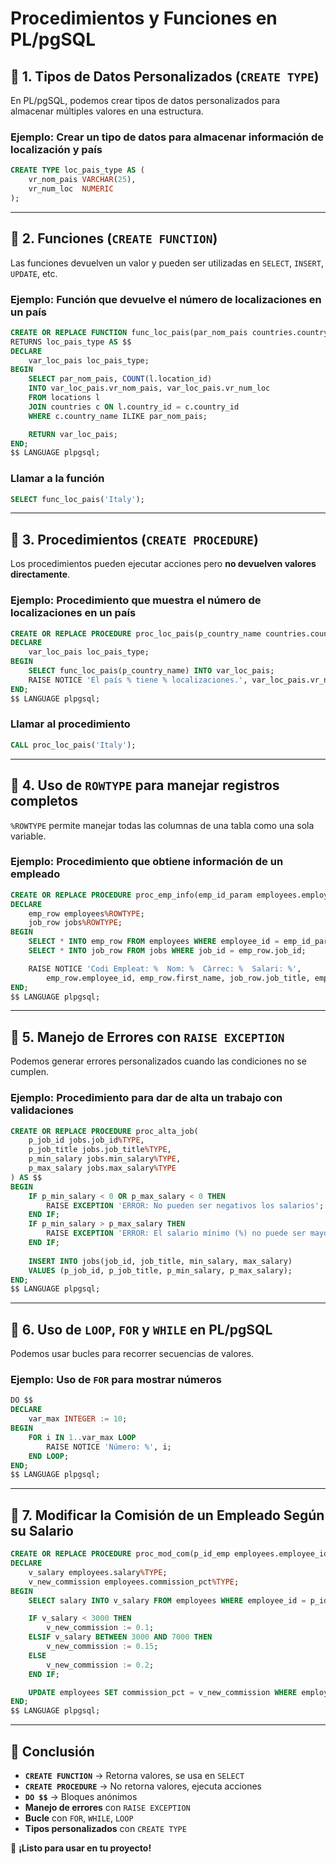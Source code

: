 # Procedimientos y Funciones en PL/pgSQL

## 🔹 1. Tipos de Datos Personalizados (`CREATE TYPE`)
En PL/pgSQL, podemos crear tipos de datos personalizados para almacenar múltiples valores en una estructura.

### **Ejemplo: Crear un tipo de datos para almacenar información de localización y país**
```sql
CREATE TYPE loc_pais_type AS (
    vr_nom_pais VARCHAR(25),
    vr_num_loc  NUMERIC
);
```

---

## 🔹 2. Funciones (`CREATE FUNCTION`)
Las funciones devuelven un valor y pueden ser utilizadas en `SELECT`, `INSERT`, `UPDATE`, etc.

### **Ejemplo: Función que devuelve el número de localizaciones en un país**
```sql
CREATE OR REPLACE FUNCTION func_loc_pais(par_nom_pais countries.country_name%TYPE)
RETURNS loc_pais_type AS $$
DECLARE
    var_loc_pais loc_pais_type;
BEGIN
    SELECT par_nom_pais, COUNT(l.location_id)
    INTO var_loc_pais.vr_nom_pais, var_loc_pais.vr_num_loc
    FROM locations l
    JOIN countries c ON l.country_id = c.country_id
    WHERE c.country_name ILIKE par_nom_pais;

    RETURN var_loc_pais;
END;
$$ LANGUAGE plpgsql;
```

### **Llamar a la función**
```sql
SELECT func_loc_pais('Italy');
```

---

## 🔹 3. Procedimientos (`CREATE PROCEDURE`)
Los procedimientos pueden ejecutar acciones pero **no devuelven valores directamente**.

### **Ejemplo: Procedimiento que muestra el número de localizaciones en un país**
```sql
CREATE OR REPLACE PROCEDURE proc_loc_pais(p_country_name countries.country_name%TYPE) AS $$
DECLARE
    var_loc_pais loc_pais_type;
BEGIN
    SELECT func_loc_pais(p_country_name) INTO var_loc_pais;
    RAISE NOTICE 'El país % tiene % localizaciones.', var_loc_pais.vr_nom_pais, var_loc_pais.vr_num_loc;
END;
$$ LANGUAGE plpgsql;
```

### **Llamar al procedimiento**
```sql
CALL proc_loc_pais('Italy');
```

---

## 🔹 4. Uso de `ROWTYPE` para manejar registros completos
`%ROWTYPE` permite manejar todas las columnas de una tabla como una sola variable.

### **Ejemplo: Procedimiento que obtiene información de un empleado**
```sql
CREATE OR REPLACE PROCEDURE proc_emp_info(emp_id_param employees.employee_id%TYPE) AS $$
DECLARE
    emp_row employees%ROWTYPE;
    job_row jobs%ROWTYPE;
BEGIN
    SELECT * INTO emp_row FROM employees WHERE employee_id = emp_id_param;
    SELECT * INTO job_row FROM jobs WHERE job_id = emp_row.job_id;

    RAISE NOTICE 'Codi Empleat: %  Nom: %  Càrrec: %  Salari: %',
        emp_row.employee_id, emp_row.first_name, job_row.job_title, emp_row.salary;
END;
$$ LANGUAGE plpgsql;
```

---

## 🔹 5. Manejo de Errores con `RAISE EXCEPTION`
Podemos generar errores personalizados cuando las condiciones no se cumplen.

### **Ejemplo: Procedimiento para dar de alta un trabajo con validaciones**
```sql
CREATE OR REPLACE PROCEDURE proc_alta_job(
    p_job_id jobs.job_id%TYPE,
    p_job_title jobs.job_title%TYPE,
    p_min_salary jobs.min_salary%TYPE,
    p_max_salary jobs.max_salary%TYPE
) AS $$
BEGIN
    IF p_min_salary < 0 OR p_max_salary < 0 THEN
        RAISE EXCEPTION 'ERROR: No pueden ser negativos los salarios';
    END IF;
    IF p_min_salary > p_max_salary THEN
        RAISE EXCEPTION 'ERROR: El salario mínimo (%) no puede ser mayor que el máximo (%)', p_min_salary, p_max_salary;
    END IF;
    
    INSERT INTO jobs(job_id, job_title, min_salary, max_salary)
    VALUES (p_job_id, p_job_title, p_min_salary, p_max_salary);
END;
$$ LANGUAGE plpgsql;
```

---

## 🔹 6. Uso de `LOOP`, `FOR` y `WHILE` en PL/pgSQL
Podemos usar bucles para recorrer secuencias de valores.

### **Ejemplo: Uso de `FOR` para mostrar números**
```sql
DO $$
DECLARE
    var_max INTEGER := 10;
BEGIN
    FOR i IN 1..var_max LOOP
        RAISE NOTICE 'Número: %', i;
    END LOOP;
END;
$$ LANGUAGE plpgsql;
```

---

## 🔹 7. Modificar la Comisión de un Empleado Según su Salario
```sql
CREATE OR REPLACE PROCEDURE proc_mod_com(p_id_emp employees.employee_id%TYPE) AS $$
DECLARE
    v_salary employees.salary%TYPE;
    v_new_commission employees.commission_pct%TYPE;
BEGIN
    SELECT salary INTO v_salary FROM employees WHERE employee_id = p_id_emp;

    IF v_salary < 3000 THEN
        v_new_commission := 0.1;
    ELSIF v_salary BETWEEN 3000 AND 7000 THEN
        v_new_commission := 0.15;
    ELSE
        v_new_commission := 0.2;
    END IF;

    UPDATE employees SET commission_pct = v_new_commission WHERE employee_id = p_id_emp;
END;
$$ LANGUAGE plpgsql;
```

---

## 🔹 Conclusión
- **`CREATE FUNCTION`** → Retorna valores, se usa en `SELECT`
- **`CREATE PROCEDURE`** → No retorna valores, ejecuta acciones
- **`DO $$`** → Bloques anónimos
- **Manejo de errores** con `RAISE EXCEPTION`
- **Bucle** con `FOR`, `WHILE`, `LOOP`
- **Tipos personalizados** con `CREATE TYPE`

🚀 **¡Listo para usar en tu proyecto!**

